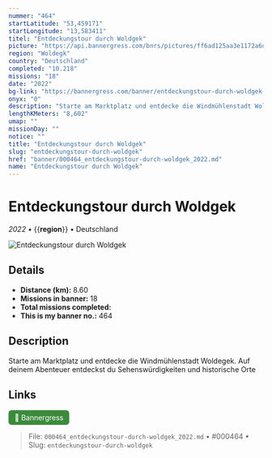 ```yaml
---
nummer: "464"
startLatitude: "53,459171"
startLongitude: "13,583411"
titel: "Entdeckungstour durch Woldgek"
picture: "https://api.bannergress.com/bnrs/pictures/ff6ad125aa3e1172a6d5ec5aa5bf46e3"
region: "Woldegk"
country: "Deutschland"
completed: "10.218"
missions: "18"
date: "2022"
bg-link: "https://bannergress.com/banner/entdeckungstour-durch-woldgek-10c0"
onyx: "0"
description: "Starte am Marktplatz und entdecke die Windmühlenstadt Woldegek. Auf deinem Abenteuer entdeckst du Sehenswürdigkeiten und historische Orte"
lengthKMeters: "8,602"
umap: ""
missionDay: ""
notice: ""
title: "Entdeckungstour durch Woldgek"
slug: "entdeckungstour-durch-woldgek"
href: "banner/000464_entdeckungstour-durch-woldgek_2022.md"
name: "Entdeckungstour durch Woldgek"
---
```

# Entdeckungstour durch Woldgek

*2022* • {{__region__}} • Deutschland

![Entdeckungstour durch Woldgek](https://api.bannergress.com/bnrs/pictures/ff6ad125aa3e1172a6d5ec5aa5bf46e3)



## Details
- **Distance (km):** 8.60
- **Missions in banner:** 18
- **Total missions completed:** 
- **This is my banner no.:** 464



## Description
Starte am Marktplatz und entdecke die Windmühlenstadt Woldegek. Auf deinem Abenteuer entdeckst du Sehenswürdigkeiten und historische Orte



## Links
<a href="https://bannergress.com/banner/entdeckungstour-durch-woldgek-10c0" target="_blank" style="display:inline-block;margin-right:8px;padding:6px 12px;background:#3c8b3c;color:#fff;text-decoration:none;border-radius:6px;">🔗 Bannergress</a>



> File: `000464_entdeckungstour-durch-woldgek_2022.md` • #000464 • Slug: `entdeckungstour-durch-woldgek`
